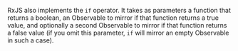RxJS also implements the `if` operator. It takes as parameters a function that
returns a boolean, an Observable to mirror if that function returns a true
value, and optionally a second Observable to mirror if that function returns a
false value (if you omit this parameter, `if` will mirror an empty Observable in
such a case).
